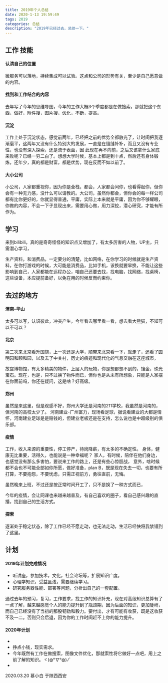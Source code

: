 ```yaml
---
title: 2019年个人总结
date: 2020-1-13 19:59:49
tags: 2019
categories: 总结
description: "2019年已经过去，总结一下。"
---
```



## 工作 技能

#### 认清自己的位置

微服务可以落地，持续集成可以试验。这点和公司的形势有关，至少是自己愿意做的内容。

#### 找到和工作结合的内容

去年写了今年的思维导图，今年的工作大概3个季度都是在做搜索，那就把这个东西，做好，附件搜，图片搜，优化，不断，提高。

#### 沉淀

工作上处于沉淀状态，感觉前两年，已经把之前的优势全都散光了，让时间把我逐渐磨平，这两年又没有什么特别大的发展，一直是在缝缝补补，而且又没有专业性，也没有深入探索，还是流于表面，因
此现在再不向前，之后又该拿什么家底来败呢？已经一穷二白了。想想大学时候，基本上都是到十点，然后还有身体锻炼，还年少，真的都是财富，都是优势，现在反而不如以前了。

#### 大小公司

小公司，人家都重视你，因为你是全栈，都会，人家都会问你，也看得起你，但你会有一种无力感，没什么可以请教的。大公司，虽然你都会，但你会的每一样公司都有比你更好的，你就显得普通，平庸，实际上本来就是平庸，因为你不够耀眼，你做的内容，不会一下子显现出来，需要用心做，用力深挖，潜心研究，才能有所作为。

## 学习

来到bilibili，真的是奇奇怪怪的知识点又增加了，有太多厉害的人物，UP主，只需潜心学习，

生产资料，和消费品，一定要分的清楚，比如网络，在你学习的时候就是生产资料，在你打游戏的时候，大可能是消费品，比如手机，该换就要早换，不能让这些影响到自己，人家都能在远程办公，咱自己还要去找，找电脑，找网络，找桌椅，这些设备，本应提前备好，以免在用的时候反而约束你。


## 去过的地方

#### 渭南-华山

太多可以写，认识彼此，冲突产生，今年看去哪里看一看，想去看大熊猫，不知可以不可以？

#### 北京

第二次来北京看升国旗，上一次还是大学，顺带来北京看一下，就走了，还看了圆明园和颐和园，以及去了中关村，历史的痕迹和现代化的气息交融在这座城市，

故宫博物馆，有太多精美的物件，上层人的玩物，你是想都想不到的，镶金，珠光宝石。现在，也是，只不过换了物件而已，但你也是从未有所想象，只能是人家摆在你面前吗，你还在疑问，这是啥？好高级。

#### 郑州

虽然是来这里，但是观感不好，郑州大学还是河南的211学校，我虽然是河南的，但河南的高校太少了。
河南建业-广州富力，现场看足球，据说看建业的大都是情怀，河南建业足球是是赔钱的，但建业老板还是在支持，怎么说也是中超级别的俱乐部。

#### 疫情

工作，收入来源的重要性，停工停产，待岗降薪，有太多的不确定性。
身体，健康无比重要，活得久，也能说是一种幸福呢？
家人，有时候，陪伴在他们身边，也感觉没有那么多害怕，要说来工作的路上，还是有些心惊胆战，
意外，啥时候都不会也不可能全部如你所愿，做好准备，plan B，既是现在失去一切，也要有所打算，不要抱怨，不要忧虑，只需正视前方，勇往直前，无悔。

虽然晚来上班，不过还是按正常时间开工了，只不是换了一种方式而已，

今年的疫情，会让网课也来越来越普及，有自己喜欢的圈子，看自己感兴趣的直播，找到自己的生活方式。

#### 探索


逐渐处于稳定状态，除了工作已经不愿走动，也无法走动，生活已经快将我禁锢到了这里。

## 计划

#### 2019年计划完成情况

- 听讲座，参加技术，文化，社会论坛等，扩展知识广度。
- 心理学知识，受益匪浅，需要继续学习。
- 研究服务器性能、部署等问题，分析出自己的一套配置。

通过去年的预习，复习，工作要求，找工作的知识补充，现在对高级知识总算有了一点了解，越来越感觉个人的能力提升到了瓶颈期，因为后面的知识，更加陡峭，而自己已经没有了当初的那股韧劲和毅力。要付出，才有可能有收获，既是这收获不及一二。否则只会后退，因为你的工作时间赶不上你的能力提升。

#### 2020年计划

- 
- 挣点小钱，现实需求。
- 今年既然有工作在做搜索，图像文件优化，那就索性将它做好一点吧，用上之前了解的知识。ヾ(◍°∇°◍)ﾉﾞ
- 

2020.03.20 慕小白 于陕西西安